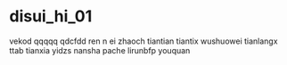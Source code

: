 # disui_hi_01
vekod
qqqqq
qdcfdd
ren n ei
zhaoch
tiantian
tiantix
wushuowei
tianlangx
ttab
tianxia
yidzs
nansha
pache
lirunbfp
youquan
